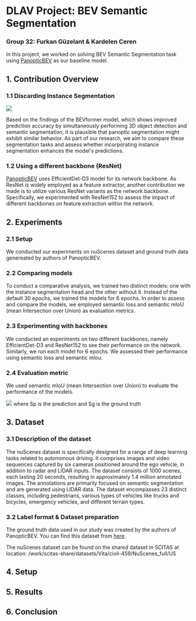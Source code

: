 # DLAV Project: BEV Semantic Segmentation

### Group 32: Furkan Güzelant & Kardelen Ceren 
In this project, we worked on solving BEV Semantic Segmentation task using [PanopticBEV](https://github.com/robot-learning-freiburg/PanopticBEV) as our baseline model. 

## 1. Contribution Overview

### 1.1 Discarding Instance Segmentation 
![](https://hackmd.io/_uploads/rkRpUbEIn.png)

Based on the findings of the BEVformer model, which shows improved prediction accuracy by simultaneously performing 3D object detection and semantic segmentation, it is plausible that panoptic segmentation might exhibit similar behavior. As part of our research, we aim to compare these segmentation tasks and assess whether incorporating instance segmentation enhances the model's predictions.
### 1.2 Using a different backbone (ResNet)
[PanopticBEV](https://github.com/robot-learning-freiburg/PanopticBEV) uses EfficientDet-D3 model for its network backbone. As ResNet is widely employed as a feature extractor, another contribution we made is to utilize various ResNet variants as the network backbone. Specifically, we experimented with ResNet152 to assess the impact of different backbones on feature extraction within the network.
## 2. Experiments

### 2.1 Setup

We conducted our experiments on nuScenes dataset and ground truth data genereated by authors of PanopticBEV.
### 2.2 Comparing models

To conduct a comparative analysis, we trained two distinct models: one with the instance segmentation head and the other without it. Instead of the default 30 epochs, we trained the models for 6 epochs. In order to assess and compare the models, we employed semantic loss and semantic mIoU (mean Intersection over Union) as evaluation metrics.
 
### 2.3 Experimenting with backbones

We conducted an experiments on two different backbones, namely EfficientDet-D3 and ResNet152 to see their performance on the network. Similarly, we run each model for 6 epochs. We assessed their performance using semantic loss and semantic mIou.

### 2.4 Evaluation metric

We used semantic mIoU (mean Intersection over Union) to evaluate the performance of the models. 

![](https://hackmd.io/_uploads/HkvQnfNU3.png)
where Sp is the prediction and Sg is the ground truth


## 3. Dataset

### 3.1 Description of the dataset

The nuScenes dataset is specifically designed for a range of deep learning tasks related to autonomous driving. It comprises images and video sequences captured by six cameras positioned around the ego vehicle, in addition to radar and LIDAR inputs. The dataset consists of 1000 scenes, each lasting 20 seconds, resulting in approximately 1.4 million annotated images. The annotations are primarily focused on semantic segmentation and are generated using LIDAR data. The dataset encompasses 23 distinct classes, including pedestrians, various types of vehicles like trucks and bicycles, emergency vehicles, and different terrain types.

### 3.2 Label format & Dataset preparation

The ground truth data used in our study was created by the authors of PanopticBEV. You can find this dataset from   [here](http://panoptic-bev.cs.uni-freiburg.de/).

The nuScenes dataset can be found on the shared dataset in SCITAS at location:
    /work/scitas-share/datasets/Vita/civil-459/NuScenes_full/US

## 4. Setup

## 5. Results

## 6. Conclusion